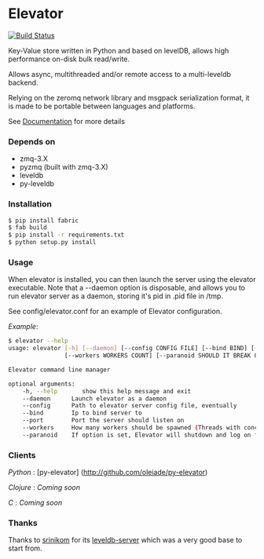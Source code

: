 # Elevator

[![Build Status](https://secure.travis-ci.org/oleiade/Elevator.png)](http://travis-ci.org/oleiade/Elevator)

Key-Value store written in Python and based on levelDB, allows high performance on-disk bulk read/write.

Allows async, multithreaded and/or remote access to a multi-leveldb backend.

Relying on the zeromq network library and msgpack serialization format, it is made to be portable between languages and
platforms.

See [Documentation](http://oleiade.github.com/Elevator) for more details


### Depends on

- zmq-3.X
- pyzmq (built with zmq-3.X)
- leveldb
- py-leveldb


### Installation


```bash
$ pip install fabric
$ fab build
$ pip install -r requirements.txt
$ python setup.py install
```


### Usage

When elevator is installed, you can then launch the server using the elevator executable.
Note that a --daemon option is disposable, and allows you to run elevator server as a daemon,
storing it's pid in .pid file in /tmp.

See config/elevator.conf for an example of Elevator configuration.

*Example*:

```bash
$ elevator --help
usage: elevator [-h] [--daemon] [--config CONFIG FILE] [--bind BIND] [--port PORT]
                [--workers WORKERS COUNT] [--paranoid SHOULD IT BREAK ON UNHANDLED EXCEPTIONS?]

Elevator command line manager

optional arguments:
    -h, --help       show this help message and exit
    --daemon      Launch elevator as a daemon
    --config      Path to elevator server config file, eventually
    --bind        Ip to bind server to
    --port        Port the server should listen on
    --workers     How many workers should be spawned (Threads with concurrent access to all the db store)
    --paranoid    If option is set, Elevator will shutdown and log on first unhandled exception
```

### Clients

*Python* : [py-elevator] (http://github.com/oleiade/py-elevator)

*Clojure* : *Coming soon*

*C* : *Coming soon*


### Thanks

Thanks to [srinikom](https://github.com/srinikom) for its [leveldb-server](https://github.com/srinikom/leveldb-server) which was a very good base to start from.
